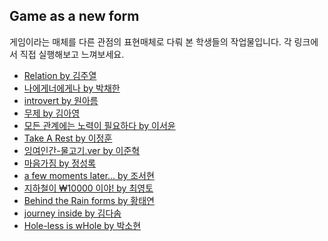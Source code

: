 ## Game as a new form
게임이라는 매체를 다른 관점의 표현매체로 다뤄 본 학생들의 작업물입니다.
각 링크에서 직접 실행해보고 느껴보세요.

 * [Relation by 김주열](https://git4jeol.github.io/Relation/)
 * [나에게너에게나 by 박채한](https://chana019.github.io/ArtGameSystem/)
 * [introvert by 원아름](https://reumia19.github.io/ArtGameSystem/)
 * [무제 by 김아영](https://editor.p5js.org/undefined/present/bEK7sBvK-)
 * [모든 관계에는 노력이 필요하다 by 이서윤](https://seoyunleee.github.io/newformart/)
 * [Take A Rest by 이정훈](https://ljh9959.github.io/ArtGameSystem/)
 * [잉여인간-물고기.ver by 이준혁](https://jhlee981202.github.io/ArtGameSystem/)
 * [마음가짐 by 정성록](https://yhnj95.github.io/ArtGameSystem/)
 * [a few moments later... by 조서현](https://csh5364.github.io/ArtGameSystem/)
 * [지하철이 ₩10000 이야! by 최영토](https://youngtoechoi.github.io/ArtGameSystem/)
 * [Behind the Rain forms by 황태연](https://xodus5767.github.io/ArtGameSystem/)
 * [journey inside by 김다솜](https://editor.p5js.org/undefined/present/SlGD7L5Ef)
 * [Hole-less is wHole by 박소현](https://sohyunpark95.github.io/ArtGameSystem/)

